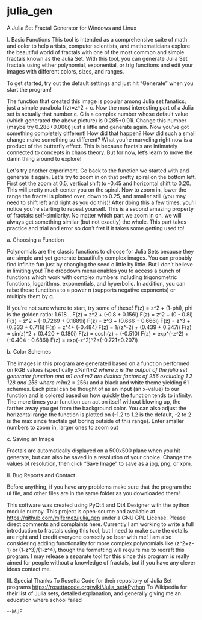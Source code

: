 # julia_gen
A Julia Set Fractal Generator for Windows and Linux

I. Basic Functions
This tool is intended as a comprehensive suite of math and color to help artists, computer scientists, and mathematicians explore the beautiful world of fractals with one of the most common and simple fractals known as the Julia Set. With this tool, you can generate Julia Set fractals using either polynomial, exponential, or trig functions and edit your images with different colors, sizes, and ranges.

To get started, try out the default settings and just hit “Generate” when you start the program!

The function that created this image is popular among Julia set fanatics; just a simple parabola f(z)=z^2 + c. Now the most interesting part of a Julia set is actually that number c. C is a complex number whose default value (which generated the above picture) is 0.285+0.01i. Change this number (maybe try 0.288+0.006i) just a little and generate again. Now you’ve got something completely different! How did that happen? How did such a small change make something so different? What you’re marveling right now is a product of the butterfly effect. This is because fractals are intimately connected to concepts in chaos theory. But for now, let’s learn to move the damn thing around to explore!

Let's try another experiment. Go back to the function we started with and generate it again. Let's try to zoom in on that pretty spiral on the bottom left. First set the zoom at 0.5, vertical shift to -0.45 and horizontal shift to 0.20. This will pretty much center you on the spiral. Now to zoom in, lower the range the fractal is plotted over, down to 0.25, and smaller still (you may need to shift left and right as you do this)! After doing this a few times, you'll notice you're starting to repeat yourself. This is a second amazing property of fractals: self-similarity. No matter which part we zoom in on, we will always get something similar (but not exactly) the whole. This part takes practice and trial and error so don't fret if it takes some getting used to!

a. Choosing a Function

Polynomials are the classic functions to choose for Julia Sets because they are simple and yet generate beautifully complex images. You can probably find infinite fun just by changing the seed c little by little. But I don’t believe in limiting you! The dropdown menu enables you to access a bunch of functions which work with complex numbers including trigonometric functions, logarithms, exponentials, and hyperbolic. In addition, you can raise these functions to a power n (supports negative exponents) or multiply them by q.

If you’re not sure where to start, try some of these! 
F(z) = z^2 + (1-phi), phi is the golden ratio: 1.618…
F(z) = z^2 + (-0.8 + 0.156i)
F(z) = z^2 + (0 - 0.8i)
F(z) = z^2 + (-0.7269 + 0.1889i)
F(z) = z^3 + (0.666 + 0.666i)
F(z) = z^3 + (0.333 + 0.711i)
F(z) = z^4+ (-0.484)
F(z) = 1/(z^-2) + (0.439 + 0.347i)
F(z) = sin(z)^2 + (0.420 + 0.180i)
F(z) = cosh(z) + (-0.510)
F(z) = exp^(-z^2) + (-0.404 - 0.686i)
F(z) = exp(-z^2)^2+(-0.721+0.207i)


b. Color Schemes

The images in this program are generated based on a function performed on RGB values (specfically x%m1*m2 where x is the output of the julia set generator function and m1 and m2 are distinct factors of 256 excluding 1 2 128 and 256 where m1*m2 = 256) and a black and white theme yielding 61 schemes. Each pixel can be thought of as an input (an x-value) to our function and is colored based on how quickly the function tends to infinity. The more times your function can act on itself without blowing up, the farther away you get from the background color. You can also adjust the horizontal range the function is plotted on (-1.2 to 1.2 is the default, -2 to 2 is the max since fractals get boring outside of this range). Enter smaller numbers to zoom in, larger ones to zoom out

c. Saving an Image

Fractals are automatically displayed on a 500x500 plane when you hit generate, but can also be saved in a resolution of your choice. Change the values of resolution, then click “Save Image” to save as a jpg, png, or xpm.

II. Bug Reports and Contact

Before anything, if you have any problems make sure that the program the ui file, and other files are in the same folder as you downloaded them!

This software was created using PyQt4 and Qt4 Designer with the python module numpy. This project is open-source and available at https://github.com/mjfernez/julia_gen under a GNU GPL License. Please direct comments and complaints here. Currently I am working to write a full introduction to fractals using this tool, but I need to make sure the details are right and I credit everyone correctly so bear with me! I am also considering adding functionality for more complex polynomials like (z^2+z-1) or (1-z^3)/(1-z^4), though the formatting will require me to redraft this program. I may release a separate tool for this since this program is really aimed for people without a knowledge of fractals, but if you have any clever ideas contact me.

III. Special Thanks
To Rosetta Code for their repository of Julia Set programs https://rosettacode.org/wiki/Julia_set#Python
To Wikipedia for their list of Julia sets, detailed explanation, and generally giving me an education where school failed

--MJF
